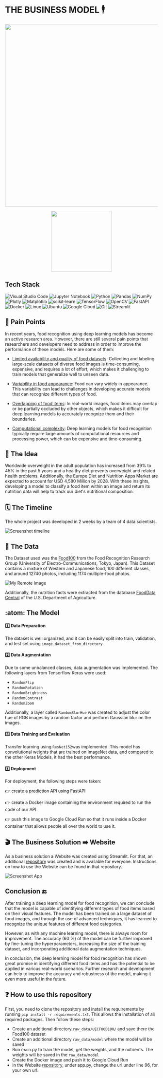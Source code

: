 # **THE BUSINESS MODEL** :business_suit_levitating:

<p align="center">
  <img src="https://user-images.githubusercontent.com/116911431/230980393-4bccdf60-5dac-4b1f-9899-c93da920bcdc.png" width="600"/>
</p>

<p align="center">
  <img src="https://user-images.githubusercontent.com/116911431/230978530-7cf19133-b3bb-477c-952f-d0fc2f58f828.gif" width="200"/>
</p>

## Tech Stack


![Visual Studio Code](https://img.shields.io/badge/Visual%20Studio%20Code-0078d7.svg?style=for-the-badge&logo=visual-studio-code&logoColor=white)
![Jupyter Notebook](https://img.shields.io/badge/jupyter-%23FA0F00.svg?style=for-the-badge&logo=jupyter&logoColor=white)
![Python](https://img.shields.io/badge/python-3670A0?style=for-the-badge&logo=python&logoColor=ffdd54)
![Pandas](https://img.shields.io/badge/pandas-%23150458.svg?style=for-the-badge&logo=pandas&logoColor=white)
![NumPy](https://img.shields.io/badge/numpy-%23013243.svg?style=for-the-badge&logo=numpy&logoColor=white)
![Plotly](https://img.shields.io/badge/Plotly-%233F4F75.svg?style=for-the-badge&logo=plotly&logoColor=white)
![Matplotlib](https://img.shields.io/badge/Matplotlib-%23d9ead3.svg?style=for-the-badge&logo=Matplotlib&logoColor=black)
![scikit-learn](https://img.shields.io/badge/scikit--learn-%23F7931E.svg?style=for-the-badge&logo=scikit-learn&logoColor=white)
![TensorFlow](https://img.shields.io/badge/TensorFlow-%23FF6F00.svg?style=for-the-badge&logo=TensorFlow&logoColor=white)
![OpenCV](https://img.shields.io/badge/opencv-%23white.svg?style=for-the-badge&logo=opencv&logoColor=white) 
![FastAPI](https://img.shields.io/badge/FastAPI-005571?style=for-the-badge&logo=fastapi)
![Docker](https://img.shields.io/badge/docker-%230db7ed.svg?style=for-the-badge&logo=docker&logoColor=white)
![Linux](https://img.shields.io/badge/Linux-FCC624?style=for-the-badge&logo=linux&logoColor=black)
![Ubuntu](https://img.shields.io/badge/Ubuntu-E95420?style=for-the-badge&logo=ubuntu&logoColor=white)
![Google Cloud](https://img.shields.io/badge/GoogleCloud-%234285F4.svg?style=for-the-badge&logo=google-cloud&logoColor=white)
![Git](https://img.shields.io/badge/git-%23F05033.svg?style=for-the-badge&logo=git&logoColor=white)
![Streamlit](https://img.shields.io/badge/Streamlit-FF4B4B?style=for-the-badge&logo=Streamlit&logoColor=white)

## :pushpin: **Pain Points**

In recent years, food recognition using deep learning models has become an active research area. 
However, there are still several pain points that researchers and developers need to address in order to improve the performance of these models. Here are some of them:

- <ins>Limited availability and quality of food datasets</ins>: Collecting and labeling large-scale datasets of diverse food images is time-consuming, expensive, and requires a lot of effort, which makes it challenging to train models that generalize well to unseen data.

- <ins>Variability in food appearance</ins>: Food can vary widely in appearance. This variability can lead to challenges in developing accurate models that can recognize different types of food.

- <ins>Overlapping of food items</ins>: In real-world images, food items may overlap or be partially occluded by other objects, which makes it difficult for deep learning models to accurately recognize them and their boundaries.

- <ins>Computational complexity</ins>: Deep learning models for food recognition typically require large amounts of computational resources and processing power, which can be expensive and time-consuming.

## :thinking: **The Idea**

Worldwide overweight in the adult population has increased from 39% to 45% in the past 5 years and a healthy diet prevents overweight and related health problems. Additionally, the Europe Diet and Nutrition Apps Market are expected to account for USD 4,580 Million by 2028. With these insights, developing a model to classify a food item within an image and return its nutrition data will help to track our diet's nutritional composition. 

## :spiral_calendar: **The Timeline**

The whole project was developed in 2 weeks by a team of 4 data scientists. 

![Screenshot timeline](https://user-images.githubusercontent.com/116911431/230025026-09321fdf-2e6c-452f-92a6-e2b2197ce9a7.png)

## :rice: **The Data**

The Dataset used was the [Food100](http://foodcam.mobi/dataset100.html) from the Food Recognition Research Group (University of Electro-Communications, Tokyo, Japan). This Dataset contains a mixture of Western and Japanese food, 100 different classes, and around 12740 photos, including 1174 multiple-food photos.

![My Remote Image](https://user-images.githubusercontent.com/116911431/229874089-2a3d3f32-a45f-453d-8eb1-a6270e4c64a6.jpg)

Additionally, the nutrition facts were extracted from the database [FoodData Central](https://fdc.nal.usda.gov/index.html)
 of the U.S. Department of Agriculture.
 
## :atom: **The Model**

#### :one: **Data Preparation**

The dataset is well organized, and it can be easily split into train, validation, and test set using `image_dataset_from_directory`.

#### :two: **Data Augmentation**

Due to some unbalanced classes, data augmentation was implemented. The following layers from Tensorflow Keras were used:
- `RandomFlip`
- `RandomRotation`
- `RandomBrightness`
- `RandomContrast`
- `RandomZoom`

Additionally, a layer called `RandomBlurHue` was created to adjust the color hue of RGB images by a random factor and perform Gaussian blur on the images.

#### :three: **Data Training and Evaluation**

Transfer learning using `ResNet152`was implemented. This model has convolutional weights that are trained on ImageNet data, and compared to the other Keras Models, it had the best performance.


#### :four: **Deployment**

For deployment, the following steps were taken:

👉 create a prediction API using FastAPI

👉 create a Docker image containing the environment required to run the code of our API

👉 push this image to Google Cloud Run so that it runs inside a Docker container that allows people all over the world to use it.

## :clapper: **The Business Solution :arrow_right: Website**

As a business solution a Website was created using Streamlit. For that, an additional [repository](https://github.com/benitomartin/foodscore-app) was created and is available for everyone. Instructions on how to use the Website can be found in that repository.

![Screenshot App](https://user-images.githubusercontent.com/116911431/229893707-e95bf9ff-0d50-4d12-a6b9-cdb88ffc54e6.png)

## **Conclusion** :end:

After training a deep learning model for food recognition, we can conclude that the model is capable of identifying different types of food items based on their visual features. The model has been trained on a large dataset of food images, and through the use of advanced techniques, it has learned to recognize the unique features of different food categories.

However, as with any machine learning model, there is always room for improvement. The accuracy (60 %) of the model can be further improved by fine-tuning the hyperparameters, increasing the size of the training dataset, and incorporating additional data augmentation techniques.

In conclusion, the deep learning model for food recognition has shown great promise in identifying different food items and has the potential to be applied in various real-world scenarios. Further research and development can help to improve the accuracy and robustness of the model, making it even more useful in the future.

## :question: **How to use this repository** 

First, you need to clone the repository and install the requirements by running `pip install -r requirements.txt`. This allows the installation of all required packages. Then follow these steps:

- Create an additional directory `raw_data/UECFOOD100/` and save there the Food100 dataset
- Create an additional directory `raw_data/model` where the model will be saved
- Run main.py to train the model, get the weights, and the nutrients. The weights will be saved in the `raw_data/model`
- Create the Docker image and push it to Google Cloud Run
- In the Website [repository](https://github.com/benitomartin/foodscore-app), under app.py, change the url under line 96, for your own url.

